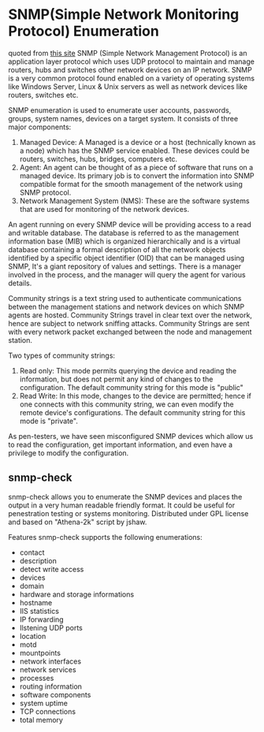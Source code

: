 # SNMP(Simple Network Monitoring Protocol) Enumeration
quoted from [this site](https://www.greycampus.com/opencampus/ethical-hacking/snmp-enumeration)
SNMP (Simple Network Management Protocol) is an application layer protocol which uses UDP protocol to maintain and manage routers, hubs and switches other network devices on an IP network. SNMP is a very common protocol found enabled on a variety of operating systems like Windows Server, Linux & Unix servers as well as network devices like routers, switches etc.

SNMP enumeration is used to enumerate user accounts, passwords, groups, system names, devices on a target system.
It consists of three major components:
1. Managed Device: A Managed is a device or a host (technically known as a node) which has the SNMP service enabled. These devices could be routers, switches, hubs, bridges, computers etc.
2. Agent: An agent can be thought of as a piece of software that runs on a managed device. Its primary job is to convert the information into SNMP compatible format for the smooth management of the network using SNMP protocol.
3. Network Management System (NMS): These are the software systems that are used for monitoring of the network devices.

An agent running on every SNMP device will be providing access to a read and writable database. The database is referred to as the management information base (MIB) which is organized hierarchically and is a virtual database containing a formal description of all the network objects identified by a specific object identifier (OID) that can be managed using SNMP, It's a giant repository of values and settings. There is a manager involved in the process, and the manager will query the agent for various details.

Community strings is a text string used to authenticate communications between the management stations and network devices on which SNMP agents are hosted. Community Strings travel in clear text over the network, hence are subject to network sniffing attacks. Community Strings are sent with every network packet exchanged between the node and management station.

Two types of community strings:
1. Read only: This mode permits querying the device and reading the information, but does not permit any kind of changes to the configuration. The default community string for this mode is "public"
2. Read Write: In this mode, changes to the device are permitted; hence if one connects with this community string, we can even modify the remote device's configurations. The default community string for this mode is "private".

As pen-testers, we have seen misconfigured SNMP devices which allow us to read the configuration, get important information, and even have a privilege to modify the configuration.

## snmp-check
snmp-check allows you to enumerate the SNMP devices and places the output in a very human readable friendly format. It could be useful for penestration testing or systems monitoring. Distributed under GPL license and based on "Athena-2k" script by jshaw.

Features
snmp-check supports the following enumerations:
- contact
- description
- detect write access
- devices
- domain
- hardware and storage informations
- hostname
- IIS statistics
- IP forwarding
- llstening UDP ports
- location
- motd
- mountpoints
- network interfaces
- network services
- processes
- routing information
- software components
- system uptime
- TCP connections
- total memory
<!--stackedit_data:
eyJoaXN0b3J5IjpbLTE5MTEwNjYxMDQsLTg1MjM0NTc1NiwtMj
A5MjY2NjczNyw4NDgxMDAyMTQsMTk3MDgzNzYzNywtMTI1NTA0
MTY4XX0=
-->